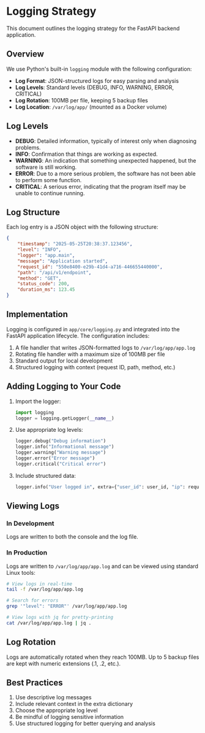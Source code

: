 # Logging Strategy

This document outlines the logging strategy for the FastAPI backend application.

## Overview

We use Python's built-in `logging` module with the following configuration:

- **Log Format**: JSON-structured logs for easy parsing and analysis
- **Log Levels**: Standard levels (DEBUG, INFO, WARNING, ERROR, CRITICAL)
- **Log Rotation**: 100MB per file, keeping 5 backup files
- **Log Location**: `/var/log/app/` (mounted as a Docker volume)

## Log Levels

- **DEBUG**: Detailed information, typically of interest only when diagnosing problems.
- **INFO**: Confirmation that things are working as expected.
- **WARNING**: An indication that something unexpected happened, but the software is still working.
- **ERROR**: Due to a more serious problem, the software has not been able to perform some function.
- **CRITICAL**: A serious error, indicating that the program itself may be unable to continue running.

## Log Structure

Each log entry is a JSON object with the following structure:

```json
{
    "timestamp": "2025-05-25T20:38:37.123456",
    "level": "INFO",
    "logger": "app.main",
    "message": "Application started",
    "request_id": "550e8400-e29b-41d4-a716-446655440000",
    "path": "/api/v1/endpoint",
    "method": "GET",
    "status_code": 200,
    "duration_ms": 123.45
}
```

## Implementation

Logging is configured in `app/core/logging.py` and integrated into the FastAPI application lifecycle. The configuration includes:

1. A file handler that writes JSON-formatted logs to `/var/log/app/app.log`
2. Rotating file handler with a maximum size of 100MB per file
3. Standard output for local development
4. Structured logging with context (request ID, path, method, etc.)

## Adding Logging to Your Code

1. Import the logger:
   ```python
   import logging
   logger = logging.getLogger(__name__)
   ```

2. Use appropriate log levels:
   ```python
   logger.debug("Debug information")
   logger.info("Informational message")
   logger.warning("Warning message")
   logger.error("Error message")
   logger.critical("Critical error")
   ```

3. Include structured data:
   ```python
   logger.info("User logged in", extra={"user_id": user_id, "ip": request.client.host})
   ```

## Viewing Logs

### In Development
Logs are written to both the console and the log file.

### In Production
Logs are written to `/var/log/app/app.log` and can be viewed using standard Linux tools:

```bash
# View logs in real-time
tail -f /var/log/app/app.log

# Search for errors
grep '"level": "ERROR"' /var/log/app/app.log

# View logs with jq for pretty-printing
cat /var/log/app/app.log | jq .
```

## Log Rotation

Logs are automatically rotated when they reach 100MB. Up to 5 backup files are kept with numeric extensions (.1, .2, etc.).

## Best Practices

1. Use descriptive log messages
2. Include relevant context in the extra dictionary
3. Choose the appropriate log level
4. Be mindful of logging sensitive information
5. Use structured logging for better querying and analysis
